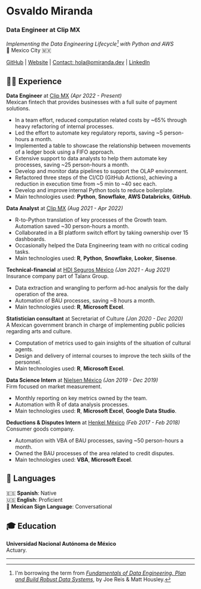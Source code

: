 # Osvaldo Miranda

### Data Engineer at Clip MX

_Implementing the Data Engineering Lifecycle[^1] with Python and AWS_ <br>
📍 Mexico City 🇲🇽 <br>

[GitHub](https://github.com/Quiroptero) |
 [Website](https://omiranda.dev) |
 [Contact: hola@omiranda.dev](mailto:hola@omiranda.dev) |
 [LinkedIn](https://www.linkedin.com/in/omiranda-dev/)

## 👨‍💻 Experience

**Data Engineer** at [Clip MX](https://www.clip.mx/) _(Apr 2022 - Present)_ <br>
Mexican fintech that provides businesses with a full suite of payment solutions.
  - In a team effort, reduced computation related costs by ~65% through heavy refactoring of internal processes.
  - Led the effort to automate key regulatory reports, saving ~5 person-hours a month.
  - Implemented a table to showcase the relationship between movements of a ledger book using a FIFO approach.
  - Extensive support to data analysts to help them automate key processes, saving ~25 person-hours a month.
  - Develop and monitor data pipelines to support the OLAP environment.
  - Refactored three steps of the CI/CD (GitHub Actions), achieving a reduction in execution time from ~5 min to ~40 sec each. 
  - Develop and improve internal Python tools to reduce boilerplate.
  - Main technologies used: **Python**, **Snowflake**, **AWS Databricks**, **GitHub**.

**Data Analyst** at [Clip MX](https://www.clip.mx/) _(Aug 2021 - Apr 2022)_ <br>
  - R-to-Python translation of key processes of the Growth team. Automation saved ~30 person-hours a month.
  - Collaborated in a BI platform switch effort by taking ownership over 15 dashboards.
  - Occasionally helped the Data Engineering team with no critical coding tasks.
  - Main technologies used: **R**, **Python**, **Snowflake**, **Looker**, **Sisense**.

**Technical-financial** at [HDI Seguros México](https://www.hdi.com.mx/) _(Jan 2021 - Aug 2021)_ <br>
Insurance company part of Talanx Group.
  - Data extraction and wrangling to perform ad-hoc analysis for the daily operation of the area.
  - Automation of BAU processes, saving ~8 hours a month.
  - Main technologies used: **R**, **Microsoft Excel**.

**Statistician consultant** at Secretariat of Culture  _(Jan 2020 - Dec 2020)_ <br>
A Mexican government branch in charge of implementing public policies regarding arts and culture.
  - Computation of metrics used to gain insights of the situation of cultural agents.
  - Design and delivery of internal courses to improve the tech skills of the personnel.
  - Main technologies used: **R**, **Microsoft Excel**.

**Data Science Intern** at [Nielsen México](https://www.nielsen.com/about-us/locations/mexico/) _(Jan 2019 - Dec 2019)_ <br>
Firm focused on market measurement.
  - Monthly reporting on key metrics owned by the team.
  - Automation with R of data analysis processes.
  - Main technologies used: **R**, **Microsoft Excel**, **Google Data Studio**.

**Deductions & Disputes Intern** at [Henkel México](https://www.henkel.mx/) _(Feb 2017 - Feb 2018)_ <br>
Consumer goods company.
  - Automation with VBA of BAU processes, saving ~50 person-hours a month.
  - Owned the BAU processes of the area related to credit disputes.
  - Main technologies used: **VBA**, **Microsoft Excel**.

## 💬 Languages

🇪🇸 **Spanish**: Native <br>
🇺🇸 **English**: Proficient <br>
🧏 **Mexican Sign Language**: Conversational

## 🎓 Education

**Universidad Nacional Autónoma de México** <br>
Actuary.

---

[^1]: I'm borrowing the term from _[Fundamentals of Data Engineering. Plan and Build Robust Data Systems](https://www.oreilly.com/library/view/fundamentals-of-data/9781098108298/)_, by Joe Reis & Matt Housley.
